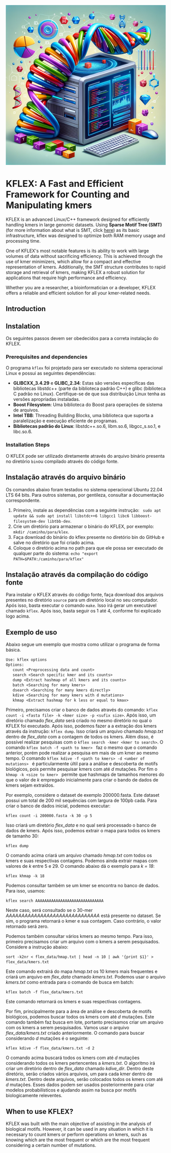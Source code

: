 ![kflex](https://github.com/jadermcg/kflex/blob/4812a42c994811125cb2acc704c88c3b1096222f/logo.png)
# KFLEX: A Fast and Efficient Framework for Counting and Manipulating kmers
KFLEX is an advanced Linux/C++ framework designed for efficiently handling kmers in large genomic datasets. Using **Sparse Motif Tree (SMT)** (for more information about what is SMT, click [here](https://github.com/jadermcg/smt)) as its basic infrastructure, kflex was designed to optimize both RAM memory usage and processing time.

One of KFLEX's most notable features is its ability to work with large volumes of data without sacrificing efficiency. This is achieved through the use of kmer minimizers, which allow for a compact and effective representation of kmers. Additionally, the SMT structure contributes to rapid storage and retrieval of kmers, making KFLEX a robust solution for applications that require high performance and efficiency.

Whether you are a researcher, a bioinformatician or a developer, KFLEX offers a reliable and efficient solution for all your kmer-related needs.

## Introduction

## Instalation
Os seguintes passos devem ser obedecidos para a correta instalação do KFLEX.

### Prerequisites and dependencies
O programa `kflex` foi projetado para ser executado no sistema operacional Linux e possui as seguintes dependências:

- **GLIBCXX_3.4.29** e **GLIBC_2.34**: Estas são versões específicas das bibliotecas libstdc++ (parte da biblioteca padrão C++) e glibc (biblioteca C padrão no Linux). Certifique-se de que sua distribuição Linux tenha as versões apropriadas instaladas.
- **Boost Filesystem**: Uma biblioteca do Boost para operações de sistema de arquivos.
- **Intel TBB**: Threading Building Blocks, uma biblioteca que suporta a paralelização e execução eficiente de programas.
- **Bibliotecas padrão do Linux**: libstdc++.so.6, libm.so.6, libgcc_s.so.1, e libc.so.6.

### Installation Steps
O KFLEX pode ser utilizado diretamente através do arquivo binário presenta no diretório ```bin```ou compilado através do código fonte.

## Instalação através do arquivo binário
Os comandos abaixo foram testados no sistema operacional Ubuntu 22.04 LTS 64 bits. Para outros sistemas, por gentileza, consultar a documentação correspondente.
1) Primeiro, instale as dependências com a seguinte instrução: ``` sudo apt update && sudo apt install libstdc++6 libgcc1 libc6 libboost-filesystem-dev libtbb-dev```.
2) Crie um diretório para armazenar o binário do KFLEX, por exemplo: ```mkdir /caminho/para/klex```.
3) Faça download do binário do kflex presente no diretório bin do GitHub e salve no diretório que foi criado acima.
4) Coloque o diretório acima no path para que ele possa ser executado de qualquer parte do sistema: ``` echo "export PATH=$PATH:/caminho/para/kflex" ```
  
## Instalação através da compilação do código fonte
Para instalar o KFLEX através do código fonte, faça download dos arquivos presentes no diretório ```source``` para um diretório local no seu computador. Após isso, basta executar o comando ``` make ```. Isso irá gerar um executável chamado ```kflex```. Após isso, basta seguir os 1 até 4, conforme foi explicado logo acima.

## Exemplo de uso
Abaixo segue um exemplo que mostra como utilizar o programa de forma básica.

```
Use: kflex options
Options: 
   count <Preprocessing data and count>
   search <Search specific kmer and its counts>
   dump <Extract hashmap of all kmers and its counts>
   batch <Searching for many kmers>
   dsearch <Searching for many kmers directly>
   kdive <Searching for many kmers with d mutations>
   khmap <Extract hashmap for k less or equal to kmax>
```

Primeiro, precisamos criar o banco de dados através do comando: ``` kflex count -i <fasta file> -k <kmer size> -p <sufix size> ```.
Após isso, um diretório chamado *flex_data* será criado no mesmo diretório no qual o KFLEX foi executado. Após isso, podemos fazer a a extração dos kmers através da instrução: ``` kflex dump ```. Isso criará um arquivo chamado *hmap.txt* dentro de *flex_data* com a contagem de todos os kmers. Além disso, é possível realizar pesquisas com o ``` kflex search -kmer <kmer to search> ```. O comando ```kflex batch -f <path to kmer> ``` faz o mesmo que o comando anterior, porém pode realizar a pesquisa em mais de um kmer ao mesmo tempo. O comando ``` kflex kdive -f <path to kmers> -d <umber of mutations>  ``` é particularmente últil para a análise e descoberta de motifs biológicos, pois permite pesquisar kmers com até *d* mutações. Por fim o ```khmap -k <size to kmer> ``` permite que hashmaps de tamanhos menores do que o valor de *k* empregado inicialmente para criar o bando de dados de kmers sejam extraídos.

Por exemplo, considere o dataset de exemplo 200000.fasta. Este dataset possui um total de 200 mil sequências com largura de 100pb cada. Para criar o banco de dados inicial, podemos executar:
```
kflex count -i 200000.fasta -k 30 -p 5
```
Isso criará um diretório *flex_data* e no qual será processado o banco de dados de kmers. Após isso, podemos extrair o mapa para todos os kmers de tamanho 30:

```
kflex dump
```
O comando acima criará um arquivo chamado *hmap.txt* com todos os kmers e suas respectivas contagens. Podemos ainda extrair mapas com valores de *k* entre 5 e 29. O comando abaixo dá o exemplo para *k = 18*:

```
kflex khmap -k 18
```

Podemos consultar também se um kmer se encontra no banco de dados. Para isso, usamos:

```
kflex search AAAAAAAAAAAAAAAAAAAAAAAAAAAAAA
```
Neste caso, será consultado se o 30-mer *AAAAAAAAAAAAAAAAAAAAAAAAAAAAAA* está presente no dataset. Se sim, o programa retornará o kmer e sua contagem. Caso contrário, o valor retornado será zero.

Podemos também consultar vários kmers ao mesmo tempo. Para isso, primeiro precisamos criar um arquivo com o kmers a serem pesquisados. Considere a instrução abaixo:

```
sort -k2nr < flex_data/hmap.txt | head -n 10 | awk '{print $1}' > flex_data/kmers.txt
```
Este comando extrairá do mapa *hmap.txt* os 10 kmers mais frequentes e criará um arquivo em *flex_data* chamado *kmers.txt*. Podemos usar o arquivo *kmers.txt* como entrada para o comando de busca em batch:

```
kflex batch -f flex_data/kmers.txt
```

Este comando retornará os kmers e suas respectivas contagens.

Por fim, principalmente para a área de análise e descoberta de motifs biológicos, podemos buscar todos os kmers com até *d* mutações. Este comando também faz busca em lote, portanto precisamos criar um arquivo com os kmers a serem pesquisados. Vamos usar o arquivo *flex_data/kmers.txt* criado anteriormente. O comando para buscar considerando *d* mutações é o seguinte:

```
kflex kdive -f flex_data/kmers.txt -d 2
```

O comando acima buscará todos os kmers com até *d* mutações considerando todos os kmers pertencentes a *kmers.txt*. O algoritmo irá criar um diretório dentro de *flex_data* chamado *kdive_dir*. Dentro deste diretório, serão criados vários arquivos, um para cada kmer dentro de *kmers.txt*. Dentro deste arquivos, serão colocados todos os kmers com até *d* mutações. Esses dados podem ser usados posteriormente para criar modelos probabilísticos e ajudando assim na busca por motifs biologicamente releventes.

## When to use KFLEX?
KFLEX was built with the main objective of assisting in the analysis of biological motifs. However, it can be used in any situation in which it is necessary to count kmers or perform operations on kmers, such as knowing which are the most frequent or which are the most frequent considering a certain number of mutations.
